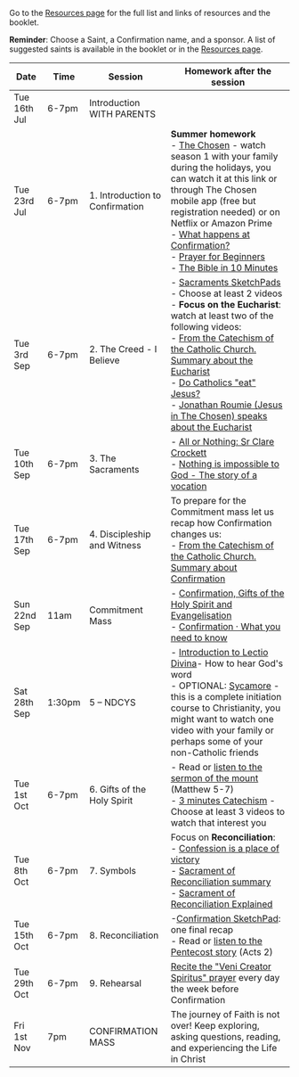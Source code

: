 
Go to the [Resources page](./ResourcesforConfirmation.md) for the full list and links of resources and the booklet.

**Reminder**: Choose a Saint, a Confirmation name, and a sponsor. A list of suggested saints is available in the booklet or in the [Resources page](./ResourcesforConfirmation.md).

| Date                  | Time        | Session                                 | Homework after the session                                                                                                                                          |
|-----------------------|-------------|------------------------------------------|----------------------------------------------------------------------------------------------------------------------------------------------------|
| Tue 16th Jul     | 6-7pm       | Introduction WITH PARENTS                | |
| Tue 23rd Jul     | 6-7pm       | 1. Introduction to Confirmation | **Summer homework**<br>- [The Chosen](https://watch.thechosen.tv) - watch season 1 with your family during the holidays, you can watch it at this link or through The Chosen mobile app (free but registration needed) or on Netflix or Amazon Prime<br>- [What happens at Confirmation?](https://www.youtube.com/watch?v=49tLYYagp2Q)<br>-  [Prayer for Beginners](https://youtu.be/BO3YJHZVdxs?si=Wpj-_MuQYnp5upIT&t=30)<br>- [The Bible in 10 Minutes](https://www.youtube.com/watch?v=Jm3b4Q98Vx8) |
| Tue 3rd Sep | 6-7pm      | 2. The Creed - I Believe    |  - [Sacraments SketchPads](https://www.youtube.com/playlist?list=PLBdBxtht3DgeyGzlo4lX3_YLicfaIoVu_) - Choose at least 2 videos <br>- **Focus on the Eucharist**: watch at least two of the following videos:<br>-  [From the Catechism of the Catholic Church. Summary about the Eucharist](https://youtu.be/d3AttEMJfSA?si=WdXcSTj4JmUek8vv&t=85)<br>-  [Do Catholics "eat" Jesus?](https://youtu.be/UQPTfyxZLKI?si=flX9lCovXnW3IysC)<br>-  [Jonathan Roumie (Jesus in The Chosen) speaks about the Eucharist](https://www.youtube.com/watch?v=H7iZEOxAWoE&t=118s) |
| Tue 10th Sep| 6-7pm       | 3. The Sacraments               | - [All or Nothing: Sr Clare Crockett](https://www.youtube.com/watch?v=dL565Cwmg9o)<br>- [Nothing is impossible to God - The story of a vocation](https://youtu.be/kvgZbDLqs28?si=sCadhGsaOczIdQMN)                                                                                                  |
| Tue 17th Sep| 6-7pm       | 4. Discipleship and Witness       |  To prepare for the Commitment mass let us recap how Confirmation changes us:<br>- [From the Catechism of the Catholic Church. Summary about Confirmation](https://youtu.be/82nEFH6ZWfM?si=wvo34T7DjOl59Zho&t=86)                                 |
| Sun 22nd Sep | 11am        | Commitment Mass      |  - [Confirmation, Gifts of the Holy Spirit and Evangelisation](https://youtu.be/Ynj_nOxC-1Y?si=NgZ07o8fTuP8KNNF)<br>- [Confirmation · What you need to know](https://youtu.be/YdymHdMpDv4?si=25XISFrgSfnI_oB0)                                                                 |
| Sat 28th Sep | 1:30pm       | 5 – NDCYS              |  - [Introduction to Lectio Divina](https://youtu.be/gKYEOc3ik9k?si=Mfk6hmiZP6jUUiq6)- How to hear God's word<br>- OPTIONAL: [Sycamore](https://www.sycamore.fm/videos) - this is a complete initiation course to Christianity, you might want to watch one video with your family or perhaps some of your non-Catholic friends                            |
| Tue 1st Oct   | 6-7pm       | 6. Gifts of the Holy Spirit     |   - Read or [listen to the sermon of the mount](https://youtu.be/fXSy0DsEnak?si=FzkggRCfynyXXw9P&t=75) (Matthew 5-7)<br>- [3 minutes Catechism](https://www.youtube.com/playlist?list=PLIcePO_eJb2_EElTdFm1PFLNkH17EQcV-) - Choose at least 3 videos to watch that interest you                                                                                     |
| Tue 8th Oct   | 6-7pm       | 7. Symbols                      |  Focus on **Reconciliation**:<br>- [Confession is a place of victory](https://youtu.be/YiVjwlUO9Sc?si=k52r4xgd4AnHqieF)<br>- [Sacrament of Reconciliation summary](https://youtu.be/PkeggrEIcVY?si=DYiHITwDeXmDpBgZ)<br>- [Sacrament of Reconciliation Explained](https://youtu.be/pfZkq7BABJM?si=67Uv10W_Sg7ckAhr)                                                                                                |
| Tue 15th Oct  | 6-7pm       | 8. Reconciliation               |  -[Confirmation SketchPad](https://www.youtube.com/watch?v=Lu3MoT_egFI): one final recap<br>- Read or [listen to the Pentecost story](https://youtu.be/LtoUrd0t1Rs?si=0HCL3jxnNYrA5QGz&t=118) (Acts 2)                                                                                 |
| Tue 29th Oct  | 6-7pm       | 9. Rehearsal                    |  [Recite the "Veni Creator Spiritus" prayer](https://reginacaeliparish.org/documents/Veni%20Creator%20Spirtus.pdf) every day the week before Confirmation                   |
| Fri 1st Nov   | 7pm         | CONFIRMATION MASS                        | The journey of Faith is not over! Keep exploring, asking questions, reading, and experiencing the Life in Christ                        |